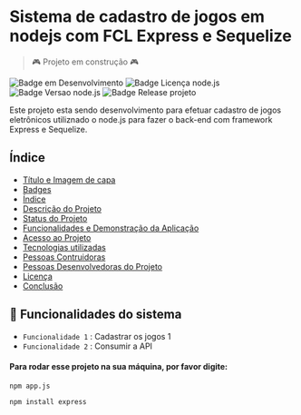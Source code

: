# Sistema de cadastro de jogos em nodejs com FCL Express e Sequelize

> :video_game: Projeto em construção :video_game:

![Badge em Desenvolvimento](https://img.shields.io/badge/Status-EM%20DESENVOLVIMENTO-orange)
![Badge Licença node.js](https://img.shields.io/badge/license-NODE.JS-brightgreen)
![Badge Versao node.js](https://img.shields.io/badge/version-v12.22.9-brightgreen)
![Badge Release projeto](https://img.shields.io/badge/release-v1.2.3-blue)

Este projeto esta sendo desenvolvimento para efetuar cadastro de jogos eletrônicos utiliznado o node.js
para fazer o back-end com framework Express e Sequelize.



## Índice

* [Título e Imagem de capa](#Titulo-e-Imagem-de-Capa)
* [Badges](#badges)
* [Índice](#índice)
* [Descrição do Projeto](#Descrição-do-projeto)
* [Status do Projeto](#Status-do-Projeto)
* [Funcionalidades e Demonstração da Aplicação](#Funcionalidades-e-demonstração-da-aplicação)
* [Acesso ao Projeto](#Acesso-ao-Projeto)
* [Tecnologias utilizadas](#Tecnologias-utilizadas)
* [Pessoas Contruidoras](#Pessoas-contribuidoras)
* [Pessoas Desenvolvedoras do Projeto](#Pessoas-desenvolvedoras-do-projeto)
* [Licença](#Licença)
* [Conclusão](#Conclusão)

## :hammer: Funcionalidades do sistema

- `Funcionalidade 1` : Cadastrar os jogos 1
- `Funcionalidade 2` : Consumir a API

<h4>Para rodar esse projeto na sua máquina, por favor digite:</h4>


```  
npm app.js
```

```
npm install express
```
